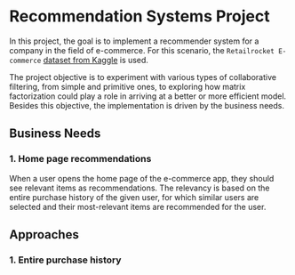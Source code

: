 # Recommendation Systems Project

In this project, the goal is to implement a recommender system for a company in the field of e-commerce. For this scenario, the `Retailrocket E-commerce` [dataset from Kaggle](https://www.kaggle.com/datasets/retailrocket/ecommerce-dataset) is used.

The project objective is to experiment with various types of collaborative filtering, from simple and primitive ones, to exploring how matrix factorization could play a role in arriving at a better or more efficient model. Besides this objective, the implementation is driven by the business needs.

## Business Needs

### 1. Home page recommendations
When a user opens the home page of the e-commerce app, they should see relevant items as recommendations. The relevancy is based on the entire purchase history of the given user, for which similar users are selected and their most-relevant items are recommended for the user.

## Approaches

### 1. Entire purchase history
